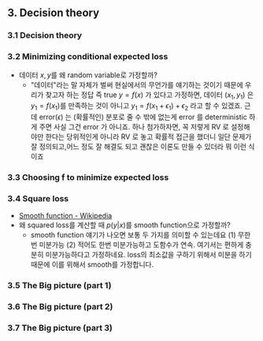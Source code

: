 ## 3. Decision theory

### 3.1 Decision theory
### 3.2 Minimizing conditional expected loss
- 데이터 $x, y$를 왜 random variable로 가정할까?
	- "데이터"라는 말 자체가 벌써 현실에서의 무언가를 얘기하는 것이기 때문에 우리가 찾고자 하는 정답 즉 true $y = f(x)$ 가 있다고 가정하면, 데이터 $(x_1, y_1)$ 은 $y_1 = f(x_1)$를 만족하는 것이 아니고 $y_1 = f(x_1 + \epsilon_1) + \epsilon_2$ 라고 할 수 있겠죠. 근데 error($\epsilon$) 는 (확률적인) 분포로 줄 수 밖에 없는게 error 를 deterministic 하게 주면 사실 그건 error 가 아니죠. 하나 첨가하자면, 꼭 저렇게  RV 로 설정해야만 한다는 당위적인게 아니라  RV 로 놓고 확률적 접근을 했더니 일단 문제가 잘 정의되고,어느 정도 잘 해결도 되고 괜찮은 이론도 만들 수 있더라 뭐 이런 식이죠
### 3.3 Choosing f to minimize expected loss
### 3.4 Square loss
- [Smooth function - Wikipedia](https://en.wikipedia.org/wiki/Smoothness)
- 왜 squared loss를 계산할 때 $p(y|x)$를 smooth function으로 가정할까?
	- smooth function 얘기가 나오면 보통 두 가지를 의미할 수 있는데요 (1) 무한번 미분가능 (2) 적어도 한번 미분가능하고 도함수가 연속. 여기서는 편하게 충분히 미분가능하다고 가정하네요. loss의 최소값을 구하기 위해서 미분을 하기 때문에 이를 위해서 smooth를 가정합니다. 
### 3.5 The Big picture (part 1)
### 3.6 The Big picture (part 2)
### 3.7 The Big picture (part 3) 
